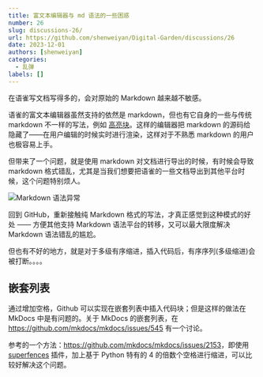 ```yaml
---
title: 富文本编辑器与 md 语法的一些困惑
number: 26
slug: discussions-26/
url: https://github.com/shenweiyan/Digital-Garden/discussions/26
date: 2023-12-01
authors: [shenweiyan]
categories: 
  - 乱弹
labels: []
---
```


在语雀写文档写得多的，会对原始的 Markdown 越来越不敏感。

语雀的富文本编辑器虽然支持的依然是 markdown，但也有它自身的一些与传统 markdown 不一样的写法，例如 [高亮块](https://www.yuque.com/yuque/gpvawt/rhhxkx)。这样的编辑器把 markdown 的源码给隐藏了——在用户编辑的时候实时进行渲染，这样对于不熟悉 markdown 的用户也极容易上手。

<!-- more -->

但带来了一个问题，就是使用 markdown 对文档进行导出的时候，有时候会导致 markdown 格式错乱，尤其是当我们想要把语雀的一些文档导出到其他平台时候，这个问题特别烦人。

![Markdown 语法异常](https://slab-1251708715.cos.ap-guangzhou.myqcloud.com/KGarden/2023/md-error.png)

回到 GitHub，重新接触纯 Markdown 格式的写法，才真正感觉到这种模式的好处 —— 方便其他支持 Markdown 语法平台的转移，又可以最大限度解决 Markdown 语法错乱的尴尬。

但也有不好的地方，就是对于多级有序缩进，插入代码后，有序序列(多级缩进)会被打断。。。。

## 嵌套列表

通过增加空格，Github 可以实现在嵌套列表中插入代码块；但是这样的做法在 MkDocs 中是有问题的。关于 MkDocs 的嵌套列表，在 https://github.com/mkdocs/mkdocs/issues/545 有一个讨论。

参考的一个方法：<https://github.com/mkdocs/mkdocs/issues/2153>，即使用 [superfences](https://facelessuser.github.io/pymdown-extensions/extensions/superfences/) 插件，加上基于 Python 特有的 4 的倍数个空格进行缩进，可以比较好解决这个问题。


<script src="https://giscus.app/client.js"
	data-repo="shenweiyan/Digital-Garden"
	data-repo-id="R_kgDOKgxWlg"
	data-mapping="number"
	data-term="26"
	data-reactions-enabled="1"
	data-emit-metadata="0"
	data-input-position="bottom"
	data-theme="light"
	data-lang="zh-CN"
	crossorigin="anonymous"
	async>
</script>

